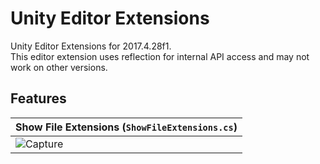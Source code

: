 # Unity Editor Extensions

Unity Editor Extensions for 2017.4.28f1.  
This editor extension uses reflection for internal API access and may not work on other versions.


## Features

| Show File Extensions (`ShowFileExtensions.cs`) |
| -------------------- |
|![Capture](https://user-images.githubusercontent.com/10832834/66486570-dd234f80-eae5-11e9-97e6-c1c18409ed89.PNG) |
